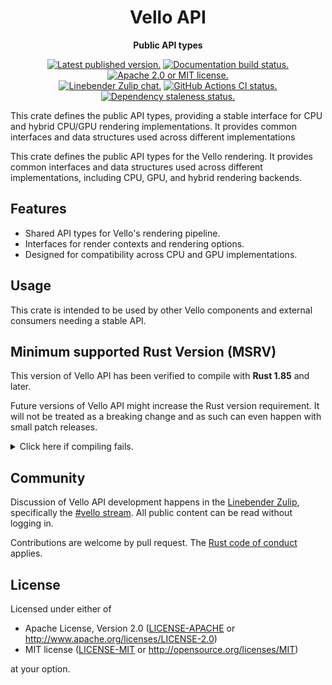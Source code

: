 <div align="center">

# Vello API

**Public API types**

[![Latest published version.](https://img.shields.io/crates/v/vello_api.svg)](https://crates.io/crates/vello_api)
[![Documentation build status.](https://img.shields.io/docsrs/vello_api.svg)](https://docs.rs/vello_api)
[![Apache 2.0 or MIT license.](https://img.shields.io/badge/license-Apache--2.0_OR_MIT-blue.svg)](#license)
\
[![Linebender Zulip chat.](https://img.shields.io/badge/Linebender-%23vello-blue?logo=Zulip)](https://xi.zulipchat.com/#narrow/channel/197075-vello)
[![GitHub Actions CI status.](https://img.shields.io/github/actions/workflow/status/linebender/vello/ci.yml?logo=github&label=CI)](https://github.com/linebender/vello/actions)
[![Dependency staleness status.](https://deps.rs/crate/vello_api/latest/status.svg)](https://deps.rs/crate/vello_api)

</div>

<!-- We use cargo-rdme to update the README with the contents of lib.rs.
To edit the following section, update it in lib.rs, then run:
cargo rdme --workspace-project=vello_api --heading-base-level=0
Full documentation at https://github.com/orium/cargo-rdme -->

<!-- Intra-doc links used in lib.rs should be evaluated here.
See https://linebender.org/blog/doc-include/ for related discussion. -->

<!-- cargo-rdme start -->

This crate defines the public API types, providing a stable interface for CPU and hybrid
CPU/GPU rendering implementations. It provides common interfaces and data structures used
across different implementations

This crate defines the public API types for the Vello rendering.
It provides common interfaces and data structures used across different implementations, including CPU, GPU, and hybrid rendering backends.

## Features

- Shared API types for Vello's rendering pipeline.
- Interfaces for render contexts and rendering options.
- Designed for compatibility across CPU and GPU implementations.

## Usage

This crate is intended to be used by other Vello components and external consumers needing a stable API.

<!-- cargo-rdme end -->

## Minimum supported Rust Version (MSRV)

This version of Vello API has been verified to compile with **Rust 1.85** and later.

Future versions of Vello API might increase the Rust version requirement.
It will not be treated as a breaking change and as such can even happen with small patch releases.

<details>
<summary>Click here if compiling fails.</summary>

As time has passed, some of Vello API's dependencies could have released versions with a higher Rust requirement.
If you encounter a compilation issue due to a dependency and don't want to upgrade your Rust toolchain, then you could downgrade the dependency.

```sh
# Use the problematic dependency's name and version
cargo update -p package_name --precise 0.1.1
```

</details>

## Community

Discussion of Vello API development happens in the [Linebender Zulip](https://xi.zulipchat.com/), specifically the [#vello stream](https://xi.zulipchat.com/#narrow/channel/197075-vello).
All public content can be read without logging in.

Contributions are welcome by pull request.
The [Rust code of conduct] applies.

## License

Licensed under either of

- Apache License, Version 2.0 ([LICENSE-APACHE](LICENSE-APACHE) or <http://www.apache.org/licenses/LICENSE-2.0>)
- MIT license ([LICENSE-MIT](LICENSE-MIT) or <http://opensource.org/licenses/MIT>)

at your option.

[Rust code of conduct]: https://www.rust-lang.org/policies/code-of-conduct
